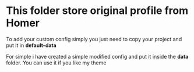 # This folder store original profile from Homer
To add your custom config simply you just need to copy your project and put it in **default-data** 
<br>

For simple i have created a simple modified config and put it inside the **data** folder. You can use it if you like my theme 
